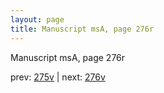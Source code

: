 ```yaml
---
layout: page
title: Manuscript msA, page 276r
---
```


Manuscript msA, page 276r

prev:  [275v](../275v) | next:  [276v](../276v)